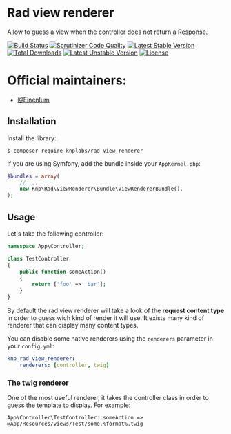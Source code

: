 Rad view renderer
=================

Allow to guess a view when the controller does not return a Response.

[![Build Status](https://travis-ci.org/KnpLabs/rad-view-renderer.svg?branch=master)](https://travis-ci.org/KnpLabs/rad-view-renderer)
[![Scrutinizer Code Quality](https://scrutinizer-ci.com/g/KnpLabs/rad-view-renderer/badges/quality-score.png?b=master)](https://scrutinizer-ci.com/g/KnpLabs/rad-view-renderer/?branch=master)
[![Latest Stable Version](https://poser.pugx.org/knplabs/rad-view-renderer/v/stable)](https://packagist.org/packages/knplabs/rad-view-renderer) [![Total Downloads](https://poser.pugx.org/knplabs/rad-view-renderer/downloads)](https://packagist.org/packages/knplabs/rad-view-renderer) [![Latest Unstable Version](https://poser.pugx.org/knplabs/rad-view-renderer/v/unstable)](https://packagist.org/packages/knplabs/rad-view-renderer) [![License](https://poser.pugx.org/knplabs/rad-view-renderer/license)](https://packagist.org/packages/knplabs/rad-view-renderer)

# Official maintainers:

* [@Einenlum](https://github.com/Einenlum)

## Installation

Install the library:

```
$ composer require knplabs/rad-view-renderer
```

If you are using Symfony, add the bundle inside your `AppKernel.php`:

```php
$bundles = array(
    // ...
    new Knp\Rad\ViewRenderer\Bundle\ViewRendererBundle(),
);
```

## Usage

Let's take the following controller:

```php
namespace App\Controller;

class TestController
{
    public function someAction()
    {
        return ['foo' => 'bar'];
    }
}
```

By default the rad view renderer will take a look of the **request content type**
in order to guess wich kind of render it will use. It exists many kind of renderer
that can display many content types.

You can disable some native renderers using the `renderers` parameter in your `config.yml`:
```yaml
knp_rad_view_renderer:
    renderers: [controller, twig]
```

### The twig renderer

One of the most useful renderer, it takes the controller class in order to
guess the template to display. For example:

```
App\Controller\TestController::someAction => @App/Resources/views/Test/some.%format%.twig
```
